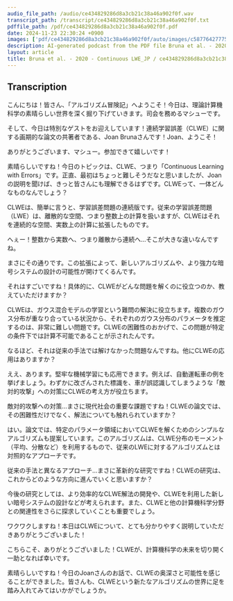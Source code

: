 ```yaml
---
audio_file_path: /audio/ce434829286d8a3cb21c38a46a902f0f.wav
transcript_path: /transcript/ce434829286d8a3cb21c38a46a902f0f.txt
pdffile_path: /pdf/ce434829286d8a3cb21c38a46a902f0f.pdf
date: 2024-11-23 22:30:24 +0900
images: ['pdf/ce434829286d8a3cb21c38a46a902f0f/auto/images/c587764277754f57dcb4a53d7227bbfffd00a5286cccc6bd21af671c65210f9a.jpg', 'pdf/ce434829286d8a3cb21c38a46a902f0f/auto/images/462e4e7975422b80d6261cd8eaf9846069b6ad1b445d148e99999943ea79c5a0.jpg', 'pdf/ce434829286d8a3cb21c38a46a902f0f/auto/images/e44ee34b04ea83d980de1c99cacf1ca6dc978fb70a326ac1f876666d4d0b01d4.jpg']
description: AI-generated podcast from the PDF file Bruna et al. - 2020 - Continuous LWE_JP
layout: article
title: Bruna et al. - 2020 - Continuous LWE_JP / ce434829286d8a3cb21c38a46a902f0f
---
```


## Transcription
こんにちは！皆さん、「アルゴリズム冒険記」へようこそ！今日は、理論計算機科学の素晴らしい世界を深く掘り下げていきます。司会を務めるマシューです。

そして、今日は特別なゲストをお迎えしています！連続学習誤差（CLWE）に関する画期的な論文の共著者である、Joan Brunaさんです！Joan、ようこそ！

ありがとうございます、マシュー。参加できて嬉しいです！

素晴らしいですね！今日のトピックは、CLWE、つまり「Continuous Learning with Errors」です。正直、最初はちょっと難しそうだなと思いましたが、Joanの説明を聞けば、きっと皆さんにも理解できるはずです。CLWEって、一体どんなものなんでしょう？

CLWEは、簡単に言うと、学習誤差問題の連続版です。従来の学習誤差問題（LWE）は、離散的な空間、つまり整数上の計算を扱いますが、CLWEはそれを連続的な空間、実数上の計算に拡張したものです。

へぇー！整数から実数へ、つまり離散から連続へ…そこが大きな違いなんですね。

まさにその通りです。この拡張によって、新しいアルゴリズムや、より強力な暗号システムの設計の可能性が開けてくるんです。

それはすごいですね！具体的に、CLWEがどんな問題を解くのに役立つのか、教えていただけますか？

CLWEは、ガウス混合モデルの学習という難問の解決に役立ちます。複数のガウス分布が重なり合っている状況から、それぞれのガウス分布のパラメータを推定するのは、非常に難しい問題です。CLWEの困難性のおかげで、この問題が特定の条件下では計算不可能であることが示されたんです。

なるほど、それは従来の手法では解けなかった問題なんですね。他にCLWEの応用はありますか？

ええ、あります。堅牢な機械学習にも応用できます。例えば、自動運転車の例を挙げましょう。わずかに改ざんされた標識を、車が誤認識してしまうような「敵対的攻撃」への対策にCLWEの考え方が役立ちます。

敵対的攻撃への対策…まさに現代社会の重要な課題ですね！CLWEの論文では、その困難性だけでなく、解法についても触れられていますか？

はい。論文では、特定のパラメータ領域においてCLWEを解くためのシンプルなアルゴリズムも提案しています。このアルゴリズムは、CLWE分布のモーメント（平均、分散など）を利用するもので、従来のLWEに対するアルゴリズムとは対照的なアプローチです。

従来の手法と異なるアプローチ…まさに革新的な研究ですね！CLWEの研究は、これからどのような方向に進んでいくと思いますか？

今後の研究としては、より効率的なCLWE解法の開発や、CLWEを利用した新しい暗号システムの設計などが考えられます。また、CLWEと他の計算機科学分野との関連性をさらに探求していくことも重要でしょう。

ワクワクしますね！本日はCLWEについて、とても分かりやすく説明していただきありがとうございました！

こちらこそ、ありがとうございました！CLWEが、計算機科学の未来を切り開く一助となれば幸いです。

素晴らしいですね！今日のJoanさんのお話で、CLWEの奥深さと可能性を感じることができました。皆さんも、CLWEという新たなアルゴリズムの世界に足を踏み入れてみてはいかがでしょうか。






